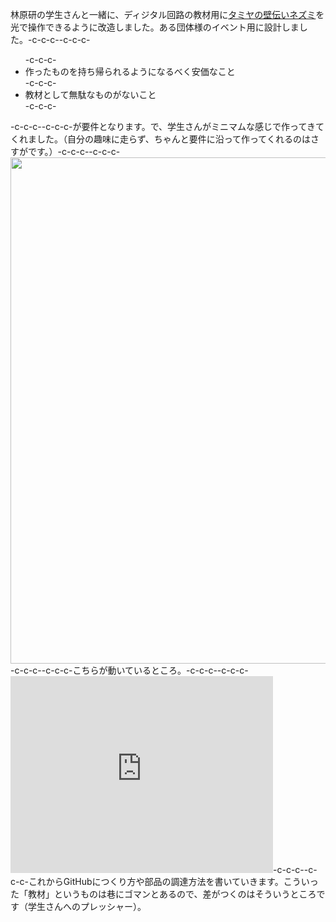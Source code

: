 林原研の学生さんと一緒に、ディジタル回路の教材用に<a href="http://www.tamiya.com/japan/products/70198hugging_mouse/" target="_blank">タミヤの壁伝いネズミ</a>を光で操作できるように改造しました。ある団体様のイベント用に設計しました。-c-c-c--c-c-c-<ul>-c-c-c-	<li>作ったものを持ち帰られるようになるべく安価なこと</li>-c-c-c-	<li>教材として無駄なものがないこと</li>-c-c-c-</ul>-c-c-c--c-c-c-が要件となります。で、学生さんがミニマムな感じで作ってきてくれました。（自分の趣味に走らず、ちゃんと要件に沿って作ってくれるのはさすがです。）-c-c-c--c-c-c-<a href="https://lab.ueda.asia/wp-content/uploads/2016/06/ファイル-2016-06-04-11-49-34.jpeg"><img src="https://lab.ueda.asia/wp-content/uploads/2016/06/ファイル-2016-06-04-11-49-34-1024x810.jpeg" alt="" width="1024" height="810" class="aligncenter size-large wp-image-838" /></a>-c-c-c--c-c-c-こちらが動いているところ。-c-c-c--c-c-c-<iframe width="420" height="315" src="https://www.youtube.com/embed/5WNjF-kcHEA" frameborder="0" allowfullscreen></iframe>-c-c-c--c-c-c-これからGitHubにつくり方や部品の調達方法を書いていきます。こういった「教材」というものは巷にゴマンとあるので、差がつくのはそういうところです（学生さんへのプレッシャー）。
